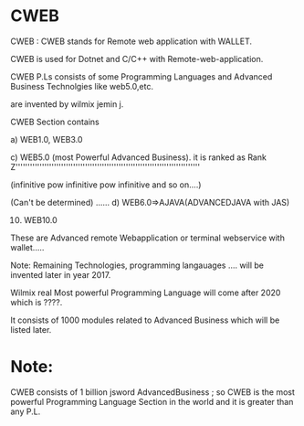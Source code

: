 # CWEB
CWEB  :  CWEB  stands  for   Remote web application with WALLET.  



CWEB  is   used  for  Dotnet  and  C/C++ with  Remote-web-application.

CWEB P.Ls consists  of some Programming Languages  and  Advanced  Business  Technolgies  like  web5.0,etc.

   are  invented   by  wilmix  jemin  j.

CWEB Section contains   


a) WEB1.0, WEB3.0




c) WEB5.0 (most Powerful Advanced Business).
it is ranked as Rank Z'''''''''''''''''''''''''''''''''''''''''''''''''''''''''''''''''''''''''''''

(infinitive  pow  infinitive pow infinitive  and  so on....)

(Can't be determined)
......
d) WEB6.0=>AJAVA(ADVANCEDJAVA with JAS)



10) WEB10.0

These  are Advanced  remote  Webapplication or  terminal  webservice with  wallet.....

Note: Remaining Technologies, programming langauages  .... will  be  invented later  in  year  2017. 


Wilmix  real  Most  powerful  Programming Language will come  after   2020  which  is  ????.

It consists of 1000 modules related to Advanced Business which will be listed later.

Note:
======



CWEB consists of 1 billion jsword AdvancedBusiness ; so CWEB
is the most powerful Programming Language Section in the world and it is greater than any P.L.

